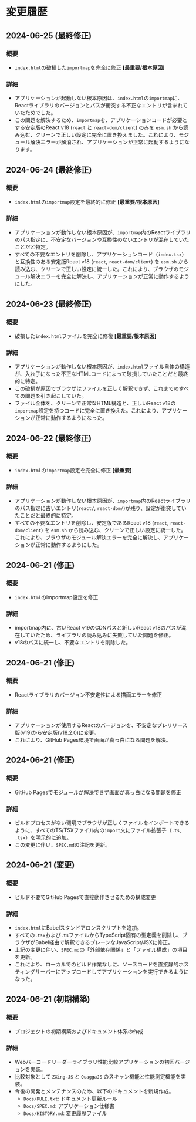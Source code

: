 # 変更履歴

## 2024-06-25 (最終修正)

### 概要
- `index.html`の破損した`importmap`を完全に修正 **[最重要/根本原因]**

### 詳細
- アプリケーションが起動しない根本原因は、`index.html`の`importmap`に、Reactライブラリのバージョンとパスが衝突する不正なエントリが含まれていたためでした。
- この問題を解決するため、`importmap`を、アプリケーションコードが必要とする安定版のReact v18 (`react` と `react-dom/client`) のみを `esm.sh` から読み込む、クリーンで正しい設定に完全に置き換えました。これにより、モジュール解決エラーが解消され、アプリケーションが正常に起動するようになります。

## 2024-06-24 (最終修正)

### 概要
- `index.html`の`importmap`設定を最終的に修正 **[最重要/根本原因]**

### 詳細
- アプリケーションが動作しない根本原因が、`importmap`内のReactライブラリのパス指定に、不安定なバージョンや互換性のないエントリが混在していたことだと特定。
- すべての不要なエントリを削除し、アプリケーションコード（`index.tsx`）と互換性のある安定版React v18 (`react`, `react-dom/client`) を `esm.sh` から読み込む、クリーンで正しい設定に統一した。これにより、ブラウザのモジュール解決エラーを完全に解決し、アプリケーションが正常に動作するようにした。

## 2024-06-23 (最終修正)

### 概要
- 破損した`index.html`ファイルを完全に修復 **[最重要/根本原因]**

### 詳細
- アプリケーションが動作しない根本原因が、`index.html`ファイル自体の構造が、入れ子になった不正なHTMLコードによって破損していたことだと最終的に特定。
- この破損が原因でブラウザはファイルを正しく解釈できず、これまでのすべての問題を引き起こしていた。
- ファイル全体を、クリーンで正常なHTML構造と、正しいReact v18の`importmap`設定を持つコードに完全に置き換えた。これにより、アプリケーションが正常に動作するようになった。

## 2024-06-22 (最終修正)

### 概要
- `index.html`の`importmap`設定を完全に修正 **[最重要]**

### 詳細
- アプリケーションが動作しない根本原因が、`importmap`内のReactライブラリのパス指定に古いエントリ(`react/`, `react-dom/`)が残り、設定が衝突していたことだと最終的に特定。
- すべての不要なエントリを削除し、安定版であるReact v18 (`react`, `react-dom/client`) を `esm.sh` から読み込む、クリーンで正しい設定に統一した。これにより、ブラウザのモジュール解決エラーを完全に解決し、アプリケーションが正常に動作するようにした。

## 2024-06-21 (修正)

### 概要
- `index.html`のimportmap設定を修正

### 詳細
- importmap内に、古いReact v19のCDNパスと新しいReact v18のパスが混在していたため、ライブラリの読み込みに失敗していた問題を修正。
- v18のパスに統一し、不要なエントリを削除した。

## 2024-06-21 (修正)

### 概要
- Reactライブラリのバージョン不安定性による描画エラーを修正

### 詳細
- アプリケーションが使用するReactのバージョンを、不安定なプレリリース版(v19)から安定版(v18.2.0)に変更。
- これにより、GitHub Pages環境で画面が真っ白になる問題を解決。

## 2024-06-21 (修正)

### 概要
- GitHub Pagesでモジュールが解決できず画面が真っ白になる問題を修正

### 詳細
- ビルドプロセスがない環境でブラウザが正しくファイルをインポートできるように、すべてのTS/TSXファイル内の`import`文にファイル拡張子（`.ts`, `.tsx`）を明示的に追加。
- この変更に伴い、`SPEC.md`の注記を更新。

## 2024-06-21 (変更)

### 概要
- ビルド不要でGitHub Pagesで直接動作させるための構成変更

### 詳細
- `index.html`にBabelスタンドアロンスクリプトを追加。
- すべての`.tsx`および`.ts`ファイルからTypeScript固有の型定義を削除し、ブラウザがBabel経由で解釈できるプレーンなJavaScript/JSXに修正。
- 上記の変更に伴い、`SPEC.md`の「外部依存関係」と「ファイル構成」の項目を更新。
- これにより、ローカルでのビルド作業なしに、ソースコードを直接静的ホスティングサーバーにアップロードしてアプリケーションを実行できるようになった。

## 2024-06-21 (初期構築)

### 概要
- プロジェクトの初期構築およびドキュメント体系の作成

### 詳細
- Webバーコードリーダーライブラリ性能比較アプリケーションの初回バージョンを実装。
- 比較対象として `ZXing-JS` と `QuaggaJS` のスキャン機能と性能測定機能を実装。
- 今後の開発とメンテナンスのため、以下のドキュメントを新規作成。
  - `Docs/RULE.txt`: ドキュメント更新ルール
  - `Docs/SPEC.md`: アプリケーション仕様書
  - `Docs/HISTORY.md`: 変更履歴ファイル
